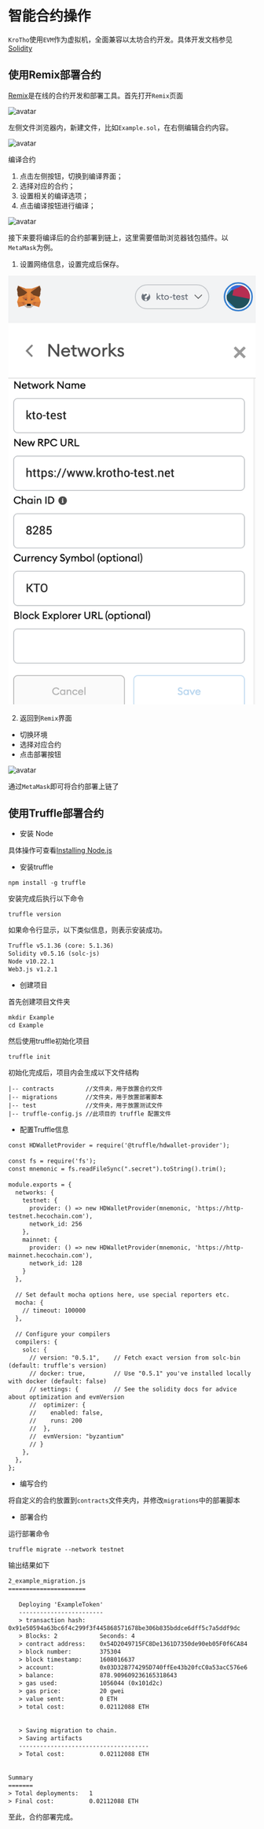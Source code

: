 # 智能合约操作
`KroTho`使用`EVM`作为虚拟机，全面兼容以太坊合约开发。具体开发文档参见[Solidity](https://docs.soliditylang.org/en/v0.7.1/#)


## 使用Remix部署合约
[Remix](https://remix.ethereum.org)是在线的合约开发和部署工具。首先打开`Remix`页面

![avatar](../images/remix1.jpg)

左侧文件浏览器内，新建文件，比如`Example.sol`，在右侧编辑合约内容。

![avatar](../images/remix2.jpg)

编译合约
1. 点击左侧按钮，切换到编译界面；
2. 选择对应的合约；
3. 设置相关的编译选项；
4. 点击编译按钮进行编译；

![avatar](../images/remix3.jpg)

接下来要将编译后的合约部署到链上，这里需要借助浏览器钱包插件。以`MetaMask`为例。

1. 设置网络信息，设置完成后保存。

![avatar](../images/metamask2_en.png)

2. 返回到`Remix`界面
+ 切换环境
+ 选择对应合约
+ 点击部署按钮

![avatar](../images/remix4.jpg)

通过`MetaMask`即可将合约部署上链了


## 使用Truffle部署合约
+ 安装 Node

具体操作可查看[Installing Node.js](https://nodejs.org/en/download/package-manager/)

+ 安装truffle
```
npm install -g truffle
```
安装完成后执行以下命令
```
truffle version
```
如果命令行显示，以下类似信息，则表示安装成功。
```
Truffle v5.1.36 (core: 5.1.36)
Solidity v0.5.16 (solc-js)
Node v10.22.1
Web3.js v1.2.1
```
+ 创建项目

首先创建项目文件夹
```
mkdir Example
cd Example
```

然后使用truffle初始化项目
```
truffle init
```
初始化完成后，项目内会生成以下文件结构
```
|-- contracts         //文件夹，用于放置合约文件
|-- migrations        //文件夹，用于放置部署脚本
|-- test              //文件夹，用于放置测试文件
|-- truffle-config.js //此项目的 truffle 配置文件
```
+ 配置Truffle信息

```
const HDWalletProvider = require('@truffle/hdwallet-provider');

const fs = require('fs');
const mnemonic = fs.readFileSync(".secret").toString().trim();

module.exports = {
  networks: {
    testnet: {
      provider: () => new HDWalletProvider(mnemonic, 'https://http-testnet.hecochain.com'),
      network_id: 256
    },
    mainnet: {
      provider: () => new HDWalletProvider(mnemonic, 'https://http-mainnet.hecochain.com'),
      network_id: 128
    }
  },

  // Set default mocha options here, use special reporters etc.
  mocha: {
    // timeout: 100000
  },

  // Configure your compilers
  compilers: {
    solc: {
      // version: "0.5.1",    // Fetch exact version from solc-bin (default: truffle's version)
      // docker: true,        // Use "0.5.1" you've installed locally with docker (default: false)
      // settings: {          // See the solidity docs for advice about optimization and evmVersion
      //  optimizer: {
      //    enabled: false,
      //    runs: 200
      //  },
      //  evmVersion: "byzantium"
      // }
    },
  },
};

```
+ 编写合约

将自定义的合约放置到`contracts`文件夹内，并修改`migrations`中的部署脚本

+ 部署合约

运行部署命令
```
truffle migrate --network testnet
```
输出结果如下
```
2_example_migration.js
======================

   Deploying 'ExampleToken'
   ------------------------
   > transaction hash:    0x91e50594a63bc6f4c299f3f445868571678be306b835bddce6dff5c7a5ddf9dc
   > Blocks: 2            Seconds: 4
   > contract address:    0x54D2049715FC8De1361D7350de90eb05F0f6CA84
   > block number:        375304
   > block timestamp:     1608016637
   > account:             0x03D32B774295D740ffEe43b20fcC0a53acC576e6
   > balance:             878.909609236165318643
   > gas used:            1056044 (0x101d2c)
   > gas price:           20 gwei
   > value sent:          0 ETH
   > total cost:          0.02112088 ETH


   > Saving migration to chain.
   > Saving artifacts
   -------------------------------------
   > Total cost:          0.02112088 ETH


Summary
=======
> Total deployments:   1
> Final cost:          0.02112088 ETH
```
至此，合约部署完成。

